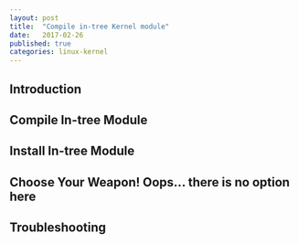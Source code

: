 ```yaml
---
layout: post
title:  "Compile in-tree Kernel module"
date:   2017-02-26
published: true
categories: linux-kernel
---
```


## Introduction

## Compile In-tree Module

## Install In-tree Module

## Choose Your Weapon! Oops... there is no option here

## Troubleshooting
